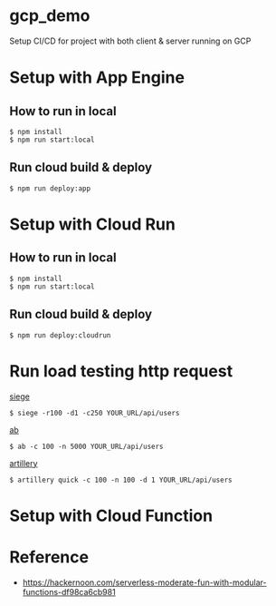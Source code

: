 # gcp_demo
Setup CI/CD for project with both client & server running on GCP

# Setup with App Engine
## How to run in local
```
$ npm install
$ npm run start:local
```

## Run cloud build & deploy
```
$ npm run deploy:app
```

# Setup with Cloud Run
## How to run in local
```
$ npm install
$ npm run start:local
```

## Run cloud build & deploy
```
$ npm run deploy:cloudrun
```


# Run load testing http request

[siege](https://www.bigbluedoor.net/blog/benchmarking-siege)
```
$ siege -r100 -d1 -c250 YOUR_URL/api/users
```

[ab](https://httpd.apache.org/docs/2.4/programs/ab.html)
```
$ ab -c 100 -n 5000 YOUR_URL/api/users
```

[artillery](https://artillery.io/docs/getting-started/)
```
$ artillery quick -c 100 -n 100 -d 1 YOUR_URL/api/users
```

# Setup with Cloud Function

# Reference
* https://hackernoon.com/serverless-moderate-fun-with-modular-functions-df98ca6cb981